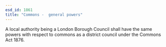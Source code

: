 ```yaml
---
esd_id: 1861
title: "Commons -  general powers"
---
```


A local authority being a London Borough Council shall have the same powers with respect to commons as a district council under the Commons Act 1876.

